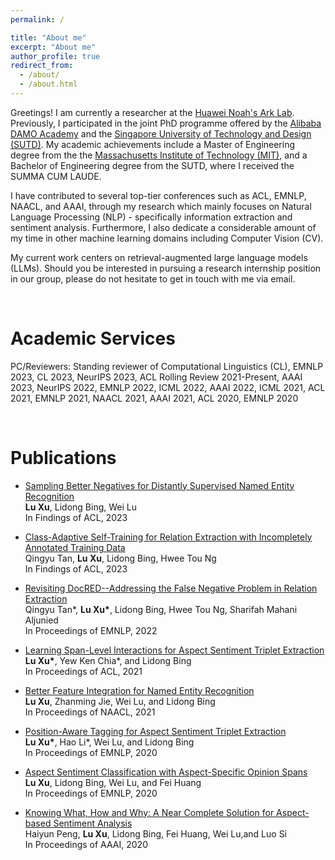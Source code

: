 ```yaml
---
permalink: /

title: "About me"
excerpt: "About me"
author_profile: true
redirect_from: 
  - /about/
  - /about.html
---
```


Greetings! I am currently a researcher at the [Huawei Noah's Ark Lab](http://dev3.noahlab.com.hk/). Previously, I participated in the joint PhD programme offered by the [Alibaba DAMO Academy](https://damo.alibaba.com/) and the [Singapore University of Technology and Design (SUTD)](https://www.sutd.edu.sg/). My academic achievements include a Master of Engineering degree from the the [Massachusetts Institute of Technology (MIT)](https://www.mit.edu/), and a Bachelor of Engineering degree from the SUTD, where I received the SUMMA CUM LAUDE.

I have contributed to several top-tier conferences such as ACL, EMNLP, NAACL, and AAAI, through my research which mainly focuses on Natural Language Processing (NLP) - specifically information extraction and sentiment analysis. Furthermore, I also dedicate a considerable amount of my time in other machine learning domains including Computer Vision (CV).

My current work centers on retrieval-augmented large language models (LLMs). Should you be interested in pursuing a research internship position in our group, please do not hesitate to get in touch with me via email.

<br/>

Academic Services
======
PC/Reviewers: Standing reviewer of Computational Linguistics (CL), EMNLP 2023, CL 2023, NeurIPS 2023, ACL Rolling Review 2021-Present, AAAI 2023, NeurIPS  2022, EMNLP 2022, ICML 2022,  AAAI 2022, ICML 2021,  ACL 2021, EMNLP 2021,  NAACL 2021, AAAI 2021, ACL 2020,  EMNLP 2020

<br/>

Publications
======
- [Sampling Better Negatives for Distantly Supervised Named Entity Recognition](https://arxiv.org/pdf/2305.13142.pdf)<br/>
**Lu Xu**, Lidong Bing, Wei Lu<br/>
In Findings of ACL, 2023

- [Class-Adaptive Self-Training for Relation Extraction with Incompletely Annotated Training Data](https://arxiv.org/pdf/2306.09697.pdf)<br/>
Qingyu Tan, **Lu Xu**, Lidong Bing, Hwee Tou Ng<br/>
In Findings of ACL, 2023

- [Revisiting DocRED--Addressing the False Negative Problem in Relation Extraction](https://aclanthology.org/2022.emnlp-main.580.pdf)<br/>
Qingyu Tan\*, **Lu Xu\***, Lidong Bing, Hwee Tou Ng, Sharifah Mahani Aljunied<br/>
In Proceedings of EMNLP, 2022

- [Learning Span-Level Interactions for Aspect Sentiment Triplet Extraction](https://aclanthology.org/2021.acl-long.367.pdf)<br/>
**Lu  Xu\***, Yew Ken Chia\*, and Lidong Bing<br/>
In Proceedings of ACL, 2021

- [Better Feature Integration for Named Entity Recognition](https://arxiv.org/pdf/2104.05316.pdf)<br/>
**Lu  Xu**, Zhanming Jie, Wei Lu, and Lidong Bing<br/>
In Proceedings of NAACL, 2021

- [Position-Aware Tagging for Aspect Sentiment Triplet Extraction](https://arxiv.org/pdf/2010.02609.pdf)<br/>
**Lu  Xu\***,  Hao  Li\*,  Wei  Lu,  and  Lidong  Bing<br/>
In Proceedings of EMNLP, 2020

- [Aspect Sentiment Classification with Aspect-Specific Opinion Spans](https://arxiv.org/pdf/2010.02696.pdf)<br/>
**Lu  Xu**, Lidong Bing, Wei Lu, and Fei Huang<br/>
In Proceedings of EMNLP, 2020

- [Knowing What, How and Why: A Near Complete Solution for Aspect-based Sentiment Analysis](https://ojs.aaai.org//index.php/AAAI/article/view/6383)<br/>
Haiyun Peng, **Lu Xu**, Lidong Bing, Fei Huang, Wei Lu,and  Luo  Si<br/>
In Proceedings of AAAI, 2020

<br/>
